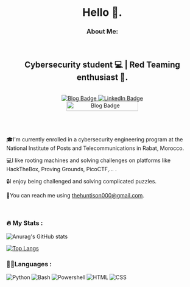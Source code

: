 <div id="header" align="center"> 
  
  # Hello 👋.
  
</div>

<div align="center">
  
### About Me:

</div>
<br>


<div id="header" align="center">
  
  ## Cybersecurity student 💻 | Red Teaming enthusiast 🔴.
  
</div>
<br>

<div id="badges" align="center">
  <a href="https://thehunt1s0n.github.io/">
    <img src="https://img.shields.io/badge/Blog-black?style=for-the-badge&logo=github&logoColor=white" alt="Blog Badge">
  </a>
  <a href="https://www.linkedin.com/in/taha-safa-a094a3248/">
    <img src="https://img.shields.io/badge/LinkedIn-blue?style=for-the-badge&logo=linkedin&logoColor=white" alt="LinkedIn Badge">
  </a>
  <br>
  <a href="https://twitter.com/thehunt1s0n">
    <img src="https://img.shields.io/twitter/follow/thehunt1s0n.svg?labelColor=black" alt="Blog Badge" style="width: 188px; height: 25px;">
  </a>
</div>
<br>


<div align="center">
  <img src="https://komarev.com/ghpvc/?username=thehunt1s0n&style=flat-square&color=blue" alt=""/>
</div>
<br>
<br>

<div align="left">
  
  :mortar_board:I'm currently enrolled in a cybersecurity engineering program at the National Institute of Posts and Telecommunications in Rabat, Morocco.

  :computer:I like rooting machines and solving challenges on platforms like HackTheBox, Proving Grounds, PicoCTF,... .

  :lock:I enjoy being challenged and solving complicated puzzles.

  :email:You can reach me using thehuntison000@gmail.com.
</div>
<br>

### :fire: My Stats :

![Anurag's GitHub stats](https://github-readme-stats.vercel.app/api?username=thehunt1s0n&show_icons=true&theme=tokyonight)

[![Top Langs](https://github-readme-stats.vercel.app/api/top-langs/?username=thehunt1s0n&layout=compact&theme=tokyonight)](https://github.com/anuraghazra/github-readme-stats)

### 👩‍💻Languages : 

![Python](https://img.shields.io/badge/Python-FFD43B?style=for-the-badge&logo=python&logoColor=blue) ![Bash](https://img.shields.io/badge/Shell_Script-121011?style=for-the-badge&logo=gnu-bash&logoColor=white) ![Powershell](https://img.shields.io/badge/powershell-5391FE?style=for-the-badge&logo=powershell&logoColor=white) ![HTML](https://img.shields.io/badge/HTML5-E34F26?style=for-the-badge&logo=html5&logoColor=white) ![CSS](https://img.shields.io/badge/CSS3-1572B6?style=for-the-badge&logo=css3&logoColor=white)

<!--
**thehunt1s0n/thehunt1s0n** is a ✨ _special_ ✨ repository because its `README.md` (this file) appears on your GitHub profile.

Here are some ideas to get you started:

- 🔭 I’m currently working on ...
- 🌱 I’m currently learning ...
- 👯 I’m looking to collaborate on ...
- 🤔 I’m looking for help with ...
- 💬 Ask me about ...
- 📫 How to reach me: ...
- 😄 Pronouns: ...
- ⚡ Fun fact: ...
-->

